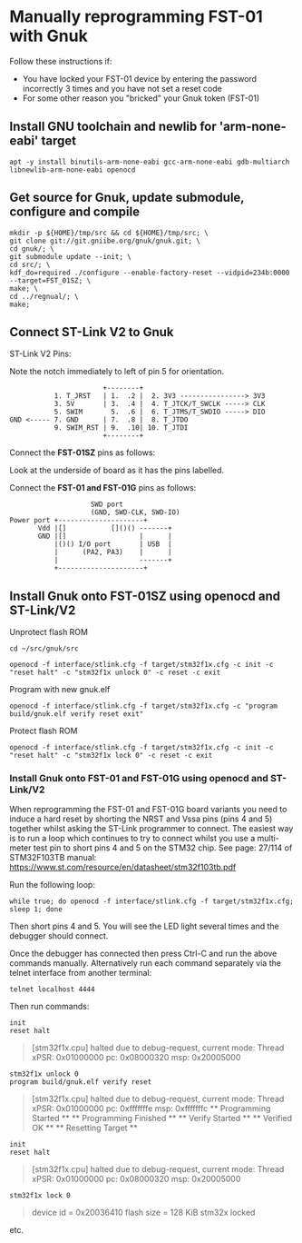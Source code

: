 # Manually reprogramming FST-01 with Gnuk
Follow these instructions if:

- You have locked your FST-01 device by entering the password incorrectly 3 times and you have not set a reset code
- For some other reason you "bricked" your Gnuk token (FST-01)

## Install GNU toolchain and newlib for 'arm-none-eabi' target
```
apt -y install binutils-arm-none-eabi gcc-arm-none-eabi gdb-multiarch libnewlib-arm-none-eabi openocd
```

## Get source for Gnuk, update submodule, configure and compile
```
mkdir -p ${HOME}/tmp/src && cd ${HOME}/tmp/src; \
git clone git://git.gniibe.org/gnuk/gnuk.git; \
cd gnuk/; \
git submodule update --init; \
cd src/; \
kdf_do=required ./configure --enable-factory-reset --vidpid=234b:0000 --target=FST_01SZ; \
make; \
cd ../regnual/; \
make;
```

## Connect ST-Link V2 to Gnuk
ST-Link V2 Pins:

Note the notch immediately to left of pin 5 for orientation.

                           +--------+
               1. T_JRST   | 1.  .2 |  2. 3V3 ----------------> 3V3
               3. 5V       | 3.  .4 |  4. T_JTCK/T_SWCLK -----> CLK
               5. SWIM       5.  .6 |  6. T_JTMS/T_SWDIO -----> DIO
    GND <----- 7. GND      | 7.  .8 |  8. T_JTDO
               9. SWIM_RST | 9.  .10| 10. T_JTDI
                           +--------+

Connect the **FST-01SZ** pins as follows:

Look at the underside of board as it has the pins labelled.


Connect the **FST-01 and FST-01G** pins as follows:

                        SWD port
                        (GND, SWD-CLK, SWD-IO)
    Power port +---------------------+
           Vdd |[]           []()() -------+
           GND |[]                  |      |
               |()() I/O port       | USB  |
               |      (PA2, PA3)    |      |
               |                    -------+
               +---------------------+


## Install Gnuk onto FST-01SZ using openocd and ST-Link/V2
Unprotect flash ROM
```
cd ~/src/gnuk/src

openocd -f interface/stlink.cfg -f target/stm32f1x.cfg -c init -c "reset halt" -c "stm32f1x unlock 0" -c reset -c exit
```

Program with new gnuk.elf
```
openocd -f interface/stlink.cfg -f target/stm32f1x.cfg -c "program build/gnuk.elf verify reset exit"
```

Protect flash ROM
```
openocd -f interface/stlink.cfg -f target/stm32f1x.cfg -c init -c "reset halt" -c "stm32f1x lock 0" -c reset -c exit
```

### Install Gnuk onto FST-01 and FST-01G using openocd and ST-Link/V2
When reprogramming the FST-01 and FST-01G board variants you need to induce a hard reset by shorting the NRST and Vssa pins (pins 4 and 5) together whilst asking the ST-Link programmer to connect.  The easiest way is to run a loop which continues to try to connect whilst you use a multi-meter test pin to short pins 4 and 5 on the STM32 chip.  See page: 27/114 of STM32F103TB manual: https://www.st.com/resource/en/datasheet/stm32f103tb.pdf

Run the following loop:
```
while true; do openocd -f interface/stlink.cfg -f target/stm32f1x.cfg; sleep 1; done
```
Then short pins 4 and 5.  You will see the LED light several times and the debugger should connect.

Once the debugger has connected then press Ctrl-C and run the above commands manually.  Alternatively run each command separately via the telnet interface from another terminal:
```
telnet localhost 4444
```
Then run commands:
```
init
reset halt
```
>[stm32f1x.cpu] halted due to debug-request, current mode: Thread 
>xPSR: 0x01000000 pc: 0x08000320 msp: 0x20005000

```
stm32f1x unlock 0
program build/gnuk.elf verify reset
```
> [stm32f1x.cpu] halted due to debug-request, current mode: Thread 
> xPSR: 0x01000000 pc: 0xfffffffe msp: 0xfffffffc
> ** Programming Started **
> ** Programming Finished **
> ** Verify Started **
> ** Verified OK **
> ** Resetting Target **

```
init
reset halt
```
> [stm32f1x.cpu] halted due to debug-request, current mode: Thread 
> xPSR: 0x01000000 pc: 0x08000320 msp: 0x20005000

```
stm32f1x lock 0
```
> device id = 0x20036410
> flash size = 128 KiB
> stm32x locked

etc.


